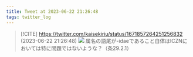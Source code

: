```yaml
---
title: Tweet at 2023-06-22 21:26:48
tags: twitter_log
---
```


> [!CITE] https://twitter.com/kaisekiriu/status/1671857264251256832 (2023-06-22 21:26:48)
> ![](https://twitter.com/kaisekiriu/status/1671857264251256832)
> 属名の語尾が-idaeであること自体はICZNにおいては特に問題ではないような？（条29.2.1）
